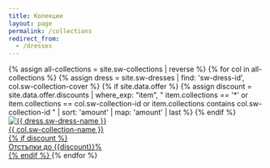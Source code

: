 ```yaml
---
title: Колекции
layout: page
permalink: /collections
redirect_from:
  - /dresses
---
```


<main class="layout home-link-container">
  <div>
  {% assign all-collections = site.sw-collections | reverse %}
  {% for col in all-collections %}
    {%
      assign dress = site.sw-dresses
      | find: 'sw-dress-id', col.sw-collection-cover
    %}
    {% if site.data.offer %}
    {%
      assign discount = site.data.offer.discounts
      | where_exp: "item",
        "
          item.collections == '*'
          or item.collections == col.sw-collection-id
          or item.collections contains col.sw-collection-id
        "
      | sort: 'amount'
      | map: 'amount'
      | last
    %}
    {% endif %}
    <a class="home collection-link" href="{{ col.url | relative_url }}">
      <img
        loading="lazy"
        src="{{ '/assets/images/dresses/' | append: dress.sw-dress-id | append: '-' | append: dress.sw-dress-photos[0] | append: '-640.JPG' | relative_url }}"
        lazy-src="{{ '/assets/images/dresses/' | append: dress.sw-dress-id | append: '-' | append: dress.sw-dress-photos[0] | append: '-1280.JPG' | relative_url }}"
        alt="{{ dress.sw-dress-name }}"
      >
      <div class="home collection-link text">{{ col.sw-collection-name }}</div>
      {% if discount %}
      <div class="discount-tag">
        Отстъпки до {{discount}}%
      </div>
      {% endif %}
    </a>
  {% endfor %}
  </div>
</main>